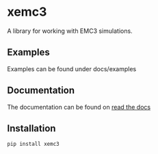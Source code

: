 # xemc3

A library for working with EMC3 simulations.

## Examples
Examples can be found under docs/examples

## Documentation
The documentation can be found on [read the docs](https://xemc3.rtfd.io)

## Installation
```bash
pip install xemc3
```
